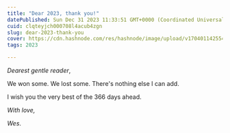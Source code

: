 ```yaml
---
title: "Dear 2023, thank you!"
datePublished: Sun Dec 31 2023 11:33:51 GMT+0000 (Coordinated Universal Time)
cuid: clqteyjch000708l4acub4zgn
slug: dear-2023-thank-you
cover: https://cdn.hashnode.com/res/hashnode/image/upload/v1704011425544/622c2dc4-be64-4548-a4c8-879372038f2d.png
tags: 2023

---
```


*Dearest gentle reader*,

We won some. We lost some. There's nothing else I can add.

I wish you the very best of the 366 days ahead.

*With love,*

*Wes*.